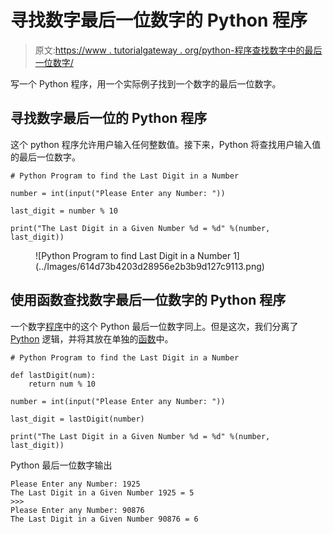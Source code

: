 # 寻找数字最后一位数字的 Python 程序

> 原文:[https://www . tutorialgateway . org/python-程序查找数字中的最后一位数字/](https://www.tutorialgateway.org/python-program-to-find-last-digit-in-a-number/)

写一个 Python 程序，用一个实际例子找到一个数字的最后一位数字。

## 寻找数字最后一位的 Python 程序

这个 python 程序允许用户输入任何整数值。接下来，Python 将查找用户输入值的最后一位数字。

```
# Python Program to find the Last Digit in a Number

number = int(input("Please Enter any Number: "))

last_digit = number % 10

print("The Last Digit in a Given Number %d = %d" %(number, last_digit))
```

<figure class="wp-block-image">![Python Program to find Last Digit in a Number 1](../Images/614d73b4203d28956e2b3b9d127c9113.png)</figure>

## 使用函数查找数字最后一位数字的 Python 程序

一个数字[程序](https://www.tutorialgateway.org/python-programming-examples/)中的这个 Python 最后一位数字同上。但是这次，我们分离了 [Python](https://www.tutorialgateway.org/python-tutorial/) 逻辑，并将其放在单独的[函数](https://www.tutorialgateway.org/functions-in-python/)中。

```
# Python Program to find the Last Digit in a Number

def lastDigit(num):
    return num % 10

number = int(input("Please Enter any Number: "))

last_digit = lastDigit(number)

print("The Last Digit in a Given Number %d = %d" %(number, last_digit))
```

Python 最后一位数字输出

```
Please Enter any Number: 1925
The Last Digit in a Given Number 1925 = 5
>>> 
Please Enter any Number: 90876
The Last Digit in a Given Number 90876 = 6
```